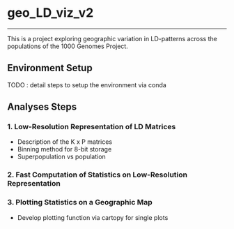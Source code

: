 # geo_LD_viz_v2
---------------

This is a project exploring geographic variation in LD-patterns across the
populations of the 1000 Genomes Project. 


## Environment Setup

TODO : detail steps to setup the environment via conda

## Analyses Steps

### 1. Low-Resolution Representation of LD Matrices

* Description of the K x P matrices
* Binning method for 8-bit storage
* Superpopulation vs population

### 2. Fast Computation of Statistics on Low-Resolution Representation


### 3. Plotting Statistics on a Geographic Map

* Develop plotting function via cartopy for single plots
